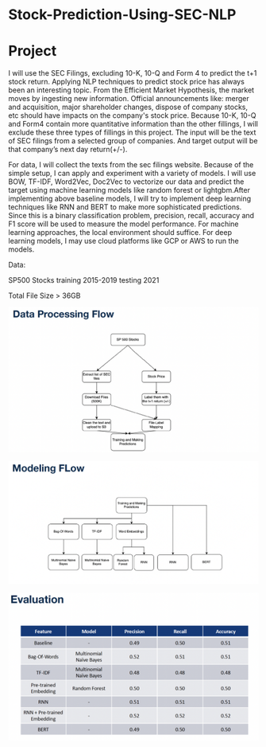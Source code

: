 # Stock-Prediction-Using-SEC-NLP

# Project

I will use the SEC Filings, excluding 10-K, 10-Q and Form 4 to predict the t+1 stock return. Applying NLP techniques to predict stock price has always been an interesting topic. From the Efficient Market Hypothesis, the market moves by ingesting new information. Official announcements like: merger and acquisition, major shareholder changes, dispose of company stocks, etc should have impacts on the company's stock price. Because 10-K, 10-Q and Form4 contain more quantitative information than the other fillings, I will exclude these three types of fillings in this project. The input will be the text of SEC filings from a selected group of companies. And target output will be that company’s next day return(+/-).


For data, I will collect the texts from the sec filings website. Because of the simple setup, I can apply and experiment with a variety of models. I will use BOW, TF-IDF, Word2Vec, Doc2Vec to vectorize our data and predict the target using machine learning models like random forest or lightgbm.After implementing above baseline models, I will try to implement deep learning techniques like RNN and BERT to make more sophisticated predictions.
Since this is a binary classification problem, precision, recall, accuracy and F1 score will be used to measure the model performance. For machine learning approaches, the local environment should suffice. For deep learning models, I may use cloud platforms like GCP or AWS to run the models.


Data:

SP500 Stocks training 2015-2019 testing 2021 

Total File Size > 36GB

![Alt text](Presentations/data_flow.png?raw=true "Data Flow")

![Alt text](Presentations/model_flow.png?raw=true "Model Flow")

![Alt text](Presentations/evaluation.png?raw=true "Evaluation")


